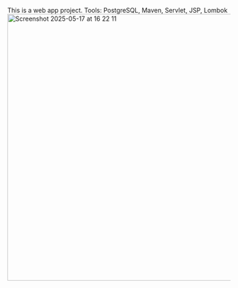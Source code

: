 This is a web app project. Tools: PostgreSQL, Maven, Servlet, JSP, Lombok
<img width="600" alt="Screenshot 2025-05-17 at 16 22 11" src="https://github.com/user-attachments/assets/fa53baee-5177-47e1-a26f-e1697c715155" />
